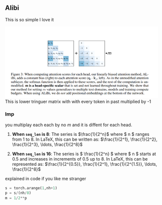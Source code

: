 ## Alibi
This is so simple I love it

![Alt text](image.png)
This is lower tringuer matrix with with every token in past multiplied by -1

### Imp
you multiplay each each by no $m$ and it is diffent for each head.

1. **When `seq_len` is 8**:
   The series is $\frac{1}{2^n}$ where $ n $ ranges from 1 to 8. In LaTeX, this can be written as:
$\frac{1}{2^1}, \frac{1}{2^2}, \frac{1}{2^3}, \ldots, \frac{1}{2^8}$

2. **When `seq_len` is 16**:
   The series is $ \frac{1}{2^n} $ where $ n $ starts at 0.5 and increases in increments of 0.5 up to 8. In LaTeX, this can be represented as:
$\frac{1}{2^{0.5}}, \frac{1}{2^1}, \frac{1}{2^{1.5}}, \ldots, \frac{1}{2^8}$


explained in code if you like me stranger

```python
s = torch.arange(1,nh+1)
p = s/(nh/8)
m = 1/2**p
```

